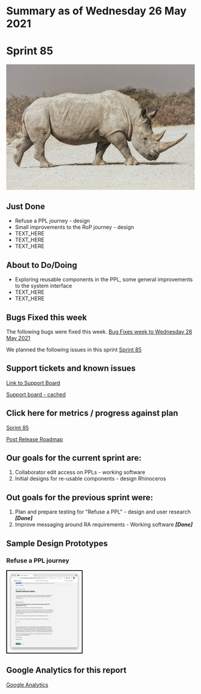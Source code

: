 # Summary as of Wednesday 26 May 2021 

# Sprint 85

<img alt="A white rhinocerous" title="Attrib By Rodrigo J De Marco - Imported from 500px (archived version) by the Archive Team. (detail page), CC0, https://commons.wikimedia.org/w/index.php?curid=71347103" src="graphs/rhino.jpeg">


## Just Done
* Refuse a PPL journey - design
* Small improvements to the RoP journey - design
* TEXT_HERE
* TEXT_HERE
* TEXT_HERE

## About to Do/Doing
* Exploring reusable components in the PPL, some general improvements to the system interface
* TEXT_HERE
* TEXT_HERE

## Bugs Fixed this week
The following bugs were fixed this week.
[Bug Fixes week to Wednesday 26 May 2021](graphs/bugs26052021.png)

We planned the following issues in this sprint 
[Sprint 85](graphs/sprint26052021.png)

## Support tickets and known issues
[Link to Support Board](https://collaboration.homeoffice.gov.uk/jira/secure/RapidBoard.jspa?rapidView=1717&selectedIssue=ASSB-253)

[Support board - cached](graphs/supportBoard26052021.png)

## Click here for metrics / progress against plan
[Sprint 85](graphs/progress26052021.png)

[Post Release Roadmap](graphs/roadmap26052021.png)

## Our goals for the current sprint are:
1. Collaborator edit access on PPLs - working software 
2. Initial designs for re-usable components - design Rhinoceros

## Out goals for the previous sprint were:
1. Plan and prepare testing for "Refuse a PPL" - design and user research ***[Done]***
2. Improve messaging around RA requirements - Working software ***[Done]***

## Sample Design Prototypes
### Refuse a PPL journey
<a href="graphs/proto1_26052021.png"><img src="graphs/proto1_26052021.png" alt="HTML5 Icon" width="200" style="border:2px solid black"></a>
<br>

## Google Analytics for this report
[Google Analytics](graphs/GA26052021.png)

